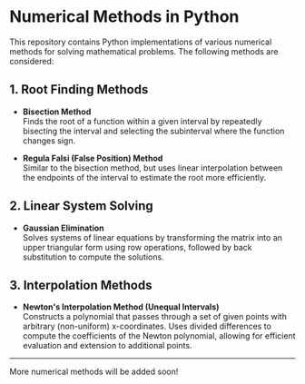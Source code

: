 # Numerical Methods in Python

This repository contains Python implementations of various numerical methods for solving mathematical problems. The following methods are considered:

## 1. Root Finding Methods

- **Bisection Method**  
  Finds the root of a function within a given interval by repeatedly bisecting the interval and selecting the subinterval where the function changes sign.

- **Regula Falsi (False Position) Method**  
  Similar to the bisection method, but uses linear interpolation between the endpoints of the interval to estimate the root more efficiently.

## 2. Linear System Solving

- **Gaussian Elimination**  
  Solves systems of linear equations by transforming the matrix into an upper triangular form using row operations, followed by back substitution to compute the solutions.

## 3. Interpolation Methods

- **Newton's Interpolation Method (Unequal Intervals)**  
  Constructs a polynomial that passes through a set of given points with arbitrary (non-uniform) x-coordinates. Uses divided differences to compute the coefficients of the Newton polynomial, allowing for efficient evaluation and extension to additional points.

---

More numerical methods will be added soon!